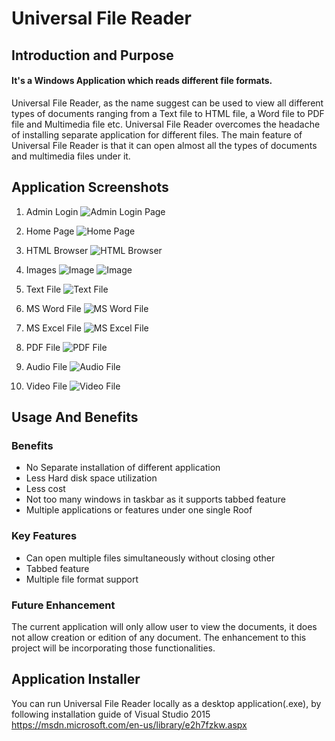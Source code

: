 # Universal File Reader
## Introduction and Purpose

#### It's a Windows Application which reads different file formats.

Universal File Reader, as the name suggest can be used to view all different types of
documents ranging from a Text file to HTML file, a Word file to PDF file and Multimedia file etc.
Universal File Reader overcomes the headache of installing separate application for different files.
The main feature of Universal File Reader is that it can open almost all the types of documents and
multimedia files under it.

## Application Screenshots
1. Admin Login
![Admin Login Page](https://cloud.githubusercontent.com/assets/5331066/25910333/9ef3bd32-35cd-11e7-8f72-465dea5016c4.png)

2. Home Page
![Home Page](https://cloud.githubusercontent.com/assets/5331066/25910342/a89e17c4-35cd-11e7-9389-26492ab60114.png)

3. HTML Browser
![HTML Browser](https://cloud.githubusercontent.com/assets/5331066/25910356/b557b2cc-35cd-11e7-80b5-061958d316f4.png)

4. Images
![Image](https://cloud.githubusercontent.com/assets/5331066/25910359/ba2831e6-35cd-11e7-8061-1ebb1d6eee7b.jpg)
![Image](https://cloud.githubusercontent.com/assets/5331066/25910372/c078038c-35cd-11e7-9194-9a0f88a43511.png)

5. Text File
![Text File](https://cloud.githubusercontent.com/assets/5331066/25910380/c9689876-35cd-11e7-8c9e-52a14a4a45aa.jpg)

6. MS Word File
![MS Word File](https://cloud.githubusercontent.com/assets/5331066/25910395/d661de3e-35cd-11e7-9cc5-ff09cdb2ede1.jpg)

7. MS Excel File
![MS Excel File](https://cloud.githubusercontent.com/assets/5331066/25910401/db71b782-35cd-11e7-9cad-236c9139f9ca.jpg)

8. PDF File
![PDF File](https://cloud.githubusercontent.com/assets/5331066/25910407/deb87854-35cd-11e7-87ea-cc6892ed3e95.png)

9. Audio File
![Audio File](https://cloud.githubusercontent.com/assets/5331066/25910410/e17c82c4-35cd-11e7-952f-e1c69dd2e774.png)

10. Video File
![Video File](https://cloud.githubusercontent.com/assets/5331066/25910414/e42482c4-35cd-11e7-92c3-08580204e68a.jpg)


## Usage And Benefits
### Benefits
- No Separate installation of different application
- Less Hard disk space utilization
- Less cost
- Not too many windows in taskbar as it supports tabbed feature
- Multiple applications or features under one single Roof

### Key Features
- Can open multiple files simultaneously without closing other
- Tabbed feature
- Multiple file format support

### Future Enhancement
The current application will only allow user to view the documents, it does
not allow creation or edition of any document. The enhancement to this project will be
incorporating those functionalities.

## Application Installer
You can run Universal File Reader locally as a desktop application(.exe), by following installation guide of Visual Studio 2015
https://msdn.microsoft.com/en-us/library/e2h7fzkw.aspx
